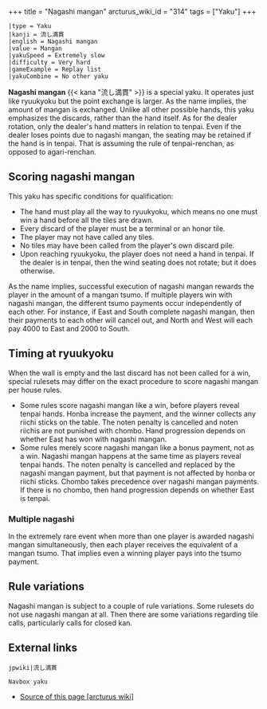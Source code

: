 +++
title = "Nagashi mangan"
arcturus_wiki_id = "314"
tags = ["Yaku"]
+++

```yaku
|type = Yaku
|kanji = 流し満貫
|english = Nagashi mangan
|value = Mangan
|yakuSpeed = Extremely slow
|difficulty = Very hard
|gameExample = Replay list
|yakuCombine = No other yaku
```

**Nagashi mangan** {{< kana "流し満貫" >}} is a special yaku. It operates just like ryuukyoku but
the point exchange is larger. As the name implies, the amount of mangan is exchanged. Unlike all
other possible hands, this yaku emphasizes the discards, rather than the hand itself. As for the
dealer rotation, only the dealer's hand matters in relation to tenpai. Even if the dealer loses
points due to nagashi mangan, the seating may be retained if the hand is in tenpai. That is assuming
the rule of tenpai-renchan, as opposed to agari-renchan.

## Scoring nagashi mangan

This yaku has specific conditions for qualification:

- The hand must play all the way to ryuukyoku, which means no one must win a hand before all the
  tiles are drawn.
- Every discard of the player must be a terminal or an honor tile.
- The player may not have called any tiles.
- No tiles may have been called from the player's own discard pile.
- Upon reaching ryuukyoku, the player does not need a hand in tenpai. If the dealer is in tenpai,
  then the wind seating does not rotate; but it does otherwise.

As the name implies, successful execution of nagashi mangan rewards the player in the amount of a
mangan tsumo. If multiple players win with nagashi mangan, the different tsumo payments occur
independently of each other. For instance, if East and South complete nagashi mangan, then their
payments to each other will cancel out, and North and West will each pay 4000 to East and 2000 to
South.

## Timing at ryuukyoku

When the wall is empty and the last discard has not been called for a win, special rulesets may
differ on the exact procedure to score nagashi mangan per house rules.

- Some rules score nagashi mangan like a win, before players reveal tenpai hands. Honba increase the
  payment, and the winner collects any riichi sticks on the table. The noten penalty is cancelled
  and noten riichis are not punished with chombo. Hand progression depends on whether East has won
  with nagashi mangan.
- Some rules merely score nagashi mangan like a bonus payment, not as a win. Nagashi mangan happens
  at the same time as players reveal tenpai hands. The noten penalty is cancelled and replaced by
  the nagashi mangan payment, but that payment is not affected by honba or riichi sticks. Chombo
  takes precedence over nagashi mangan payments. If there is no chombo, then hand progression
  depends on whether East is tenpai.

### Multiple nagashi

In the extremely rare event when more than one player is awarded nagashi mangan simultaneously, then
each player receives the equivalent of a mangan tsumo. That implies even a winning player pays into
the tsumo payment.

## Rule variations

Nagashi mangan is subject to a couple of rule variations. Some rulesets do not use nagashi mangan at
all. Then there are some variations regarding tile calls, particularly calls for closed kan.

## External links

`jpwiki|流し満貫`

`Navbox yaku`

- [Source of this page [arcturus wiki]](http://arcturus.su/wiki/Nagashi_mangan)
